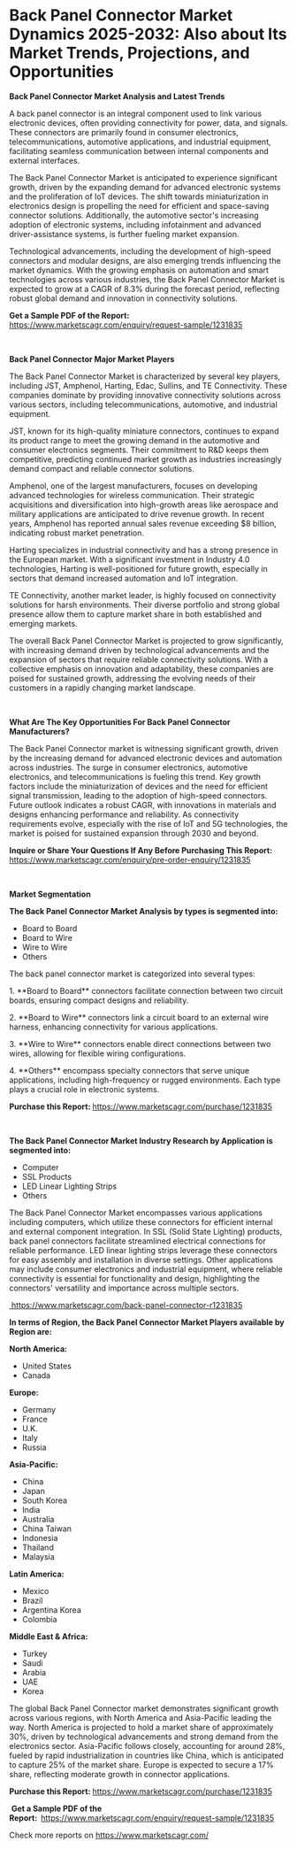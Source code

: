 <p><h1>Back Panel Connector Market Dynamics 2025-2032: Also about Its Market Trends, Projections, and Opportunities</h1></p><p><strong>Back Panel Connector Market Analysis and Latest Trends</strong></p>
<p><p>A back panel connector is an integral component used to link various electronic devices, often providing connectivity for power, data, and signals. These connectors are primarily found in consumer electronics, telecommunications, automotive applications, and industrial equipment, facilitating seamless communication between internal components and external interfaces. </p><p>The Back Panel Connector Market is anticipated to experience significant growth, driven by the expanding demand for advanced electronic systems and the proliferation of IoT devices. The shift towards miniaturization in electronics design is propelling the need for efficient and space-saving connector solutions. Additionally, the automotive sector's increasing adoption of electronic systems, including infotainment and advanced driver-assistance systems, is further fueling market expansion. </p><p>Technological advancements, including the development of high-speed connectors and modular designs, are also emerging trends influencing the market dynamics. With the growing emphasis on automation and smart technologies across various industries, the Back Panel Connector Market is expected to grow at a CAGR of 8.3% during the forecast period, reflecting robust global demand and innovation in connectivity solutions.</p></p>
<p><strong>Get a Sample PDF of the Report:&nbsp;</strong> <a href="https://www.marketscagr.com/enquiry/request-sample/1231835?utm_campaign=1835&utm_medium=2&utm_source=Github&utm_content=ia&utm_term=11022025&utm_id=back-panel-connector">https://www.marketscagr.com/enquiry/request-sample/1231835</a></p>
<p>&nbsp;</p>
<p><strong>Back Panel Connector Major Market Players</strong></p>
<p><p>The Back Panel Connector Market is characterized by several key players, including JST, Amphenol, Harting, Edac, Sullins, and TE Connectivity. These companies dominate by providing innovative connectivity solutions across various sectors, including telecommunications, automotive, and industrial equipment.</p><p>JST, known for its high-quality miniature connectors, continues to expand its product range to meet the growing demand in the automotive and consumer electronics segments. Their commitment to R&D keeps them competitive, predicting continued market growth as industries increasingly demand compact and reliable connector solutions.</p><p>Amphenol, one of the largest manufacturers, focuses on developing advanced technologies for wireless communication. Their strategic acquisitions and diversification into high-growth areas like aerospace and military applications are anticipated to drive revenue growth. In recent years, Amphenol has reported annual sales revenue exceeding $8 billion, indicating robust market penetration.</p><p>Harting specializes in industrial connectivity and has a strong presence in the European market. With a significant investment in Industry 4.0 technologies, Harting is well-positioned for future growth, especially in sectors that demand increased automation and IoT integration.</p><p>TE Connectivity, another market leader, is highly focused on connectivity solutions for harsh environments. Their diverse portfolio and strong global presence allow them to capture market share in both established and emerging markets.</p><p>The overall Back Panel Connector Market is projected to grow significantly, with increasing demand driven by technological advancements and the expansion of sectors that require reliable connectivity solutions. With a collective emphasis on innovation and adaptability, these companies are poised for sustained growth, addressing the evolving needs of their customers in a rapidly changing market landscape.</p></p>
<p>&nbsp;</p>
<p><strong>What Are The Key Opportunities For Back Panel Connector Manufacturers?</strong></p>
<p><p>The Back Panel Connector market is witnessing significant growth, driven by the increasing demand for advanced electronic devices and automation across industries. The surge in consumer electronics, automotive electronics, and telecommunications is fueling this trend. Key growth factors include the miniaturization of devices and the need for efficient signal transmission, leading to the adoption of high-speed connectors. Future outlook indicates a robust CAGR, with innovations in materials and designs enhancing performance and reliability. As connectivity requirements evolve, especially with the rise of IoT and 5G technologies, the market is poised for sustained expansion through 2030 and beyond.</p></p>
<p><strong>Inquire or Share Your Questions If Any Before Purchasing This Report:</strong> <a href="https://www.marketscagr.com/enquiry/pre-order-enquiry/1231835?utm_campaign=1835&utm_medium=2&utm_source=Github&utm_content=ia&utm_term=11022025&utm_id=back-panel-connector">https://www.marketscagr.com/enquiry/pre-order-enquiry/1231835</a></p>
<p>&nbsp;</p>
<p><strong>Market Segmentation</strong></p>
<p><strong>The Back Panel Connector Market Analysis by types is segmented into:</strong></p>
<p><ul><li>Board to Board</li><li>Board to Wire</li><li>Wire to Wire</li><li>Others</li></ul></p>
<p><p>The back panel connector market is categorized into several types: </p><p>1. **Board to Board** connectors facilitate connection between two circuit boards, ensuring compact designs and reliability. </p><p>2. **Board to Wire** connectors link a circuit board to an external wire harness, enhancing connectivity for various applications. </p><p>3. **Wire to Wire** connectors enable direct connections between two wires, allowing for flexible wiring configurations. </p><p>4. **Others** encompass specialty connectors that serve unique applications, including high-frequency or rugged environments. Each type plays a crucial role in electronic systems.</p></p>
<p><strong>Purchase this Report:&nbsp;</strong><a href="https://www.marketscagr.com/purchase/1231835?utm_campaign=1835&utm_medium=2&utm_source=Github&utm_content=ia&utm_term=11022025&utm_id=back-panel-connector">https://www.marketscagr.com/purchase/1231835</a></p>
<p>&nbsp;</p>
<p><strong>The Back Panel Connector Market Industry Research by Application is segmented into:</strong></p>
<p><ul><li>Computer</li><li>SSL Products</li><li>LED Linear Lighting Strips</li><li>Others</li></ul></p>
<p><p>The Back Panel Connector Market encompasses various applications including computers, which utilize these connectors for efficient internal and external component integration. In SSL (Solid State Lighting) products, back panel connectors facilitate streamlined electrical connections for reliable performance. LED linear lighting strips leverage these connectors for easy assembly and installation in diverse settings. Other applications may include consumer electronics and industrial equipment, where reliable connectivity is essential for functionality and design, highlighting the connectors' versatility and importance across multiple sectors.</p></p>
<p><a href="https://www.marketscagr.com/back-panel-connector-r1231835?utm_campaign=1835&utm_medium=2&utm_source=Github&utm_content=ia&utm_term=11022025&utm_id=back-panel-connector">&nbsp;https://www.marketscagr.com/back-panel-connector-r1231835</a></p>
<p><strong>In terms of Region, the Back Panel Connector Market Players available by Region are:</strong></p>
<p>
    <p> <strong> North America: </strong>
        <ul>
            <li>United States</li>
            <li>Canada</li>
        </ul>
        </p> 
    <p> <strong> Europe: </strong>
        <ul>
            <li>Germany</li>
            <li>France</li>
            <li>U.K.</li>
            <li>Italy</li>
            <li>Russia</li>
        </ul>
        </p> 
    <p> <strong> Asia-Pacific: </strong>
        <ul>
            <li>China</li>
            <li>Japan</li>
            <li>South Korea</li>
            <li>India</li>
            <li>Australia</li>
            <li>China Taiwan</li>
            <li>Indonesia</li>
            <li>Thailand</li>
            <li>Malaysia</li>
        </ul>
        </p> 
    <p> <strong> Latin America: </strong>
        <ul>
            <li>Mexico</li>
            <li>Brazil</li>
            <li>Argentina Korea</li>
            <li>Colombia</li>
        </ul>
        </p> 
    <p> <strong> Middle East & Africa: </strong>
        <ul>
            <li>Turkey</li>
            <li>Saudi</li>
            <li>Arabia</li>
            <li>UAE</li>
            <li>Korea</li>
        </ul>
    </p>
    </p>
<p><p>The global Back Panel Connector market demonstrates significant growth across various regions, with North America and Asia-Pacific leading the way. North America is projected to hold a market share of approximately 30%, driven by technological advancements and strong demand from the electronics sector. Asia-Pacific follows closely, accounting for around 28%, fueled by rapid industrialization in countries like China, which is anticipated to capture 25% of the market share. Europe is expected to secure a 17% share, reflecting moderate growth in connector applications.</p></p>
<p><strong>Purchase this Report: </strong><a href="https://www.marketscagr.com/purchase/1231835?utm_campaign=1835&utm_medium=2&utm_source=Github&utm_content=ia&utm_term=11022025&utm_id=back-panel-connector">https://www.marketscagr.com/purchase/1231835</a></p>
<p>&nbsp;<strong>Get a Sample PDF of the Report:&nbsp;&nbsp;</strong><a href="https://www.marketscagr.com/enquiry/request-sample/1231835?utm_campaign=1835&utm_medium=2&utm_source=Github&utm_content=ia&utm_term=11022025&utm_id=back-panel-connector">https://www.marketscagr.com/enquiry/request-sample/1231835</a></p>
<p><strong></strong></p>
<p>Check more reports on <a href="https://www.marketscagr.com/?utm_campaign=1835&utm_medium=2&utm_source=Github&utm_content=ia&utm_term=11022025&utm_id=back-panel-connector">https://www.marketscagr.com/</a></p>